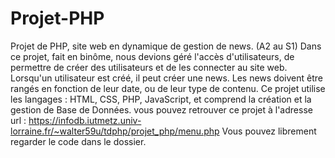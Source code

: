 # Projet-PHP
Projet de PHP, site web en dynamique de gestion de news. (A2 au S1)
Dans ce projet, fait en binôme, nous devions géré l'accès d'utilisateurs, de permettre de créer des utilisateurs et de les connecter au site web.
Lorsqu'un utilisateur est créé, il peut créer une news. Les news doivent être rangés en fonction de leur date, ou de leur type de contenu.
Ce projet utilise les langages : HTML, CSS, PHP, JavaScript, et comprend la création et la gestion de Base de Données.
vous pouvez retrouver ce projet à l'adresse url : https://infodb.iutmetz.univ-lorraine.fr/~walter59u/tdphp/projet_php/menu.php
Vous pouvez librement regarder le code dans le dossier.
